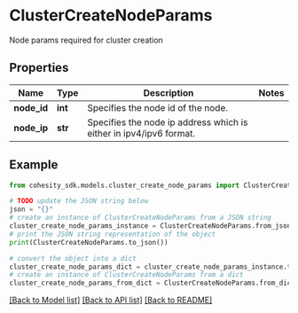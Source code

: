 # ClusterCreateNodeParams

Node params required for cluster creation

## Properties

Name | Type | Description | Notes
------------ | ------------- | ------------- | -------------
**node_id** | **int** | Specifies the node id of the node. | 
**node_ip** | **str** | Specifies the node ip address which is either in ipv4/ipv6 format. | 

## Example

```python
from cohesity_sdk.models.cluster_create_node_params import ClusterCreateNodeParams

# TODO update the JSON string below
json = "{}"
# create an instance of ClusterCreateNodeParams from a JSON string
cluster_create_node_params_instance = ClusterCreateNodeParams.from_json(json)
# print the JSON string representation of the object
print(ClusterCreateNodeParams.to_json())

# convert the object into a dict
cluster_create_node_params_dict = cluster_create_node_params_instance.to_dict()
# create an instance of ClusterCreateNodeParams from a dict
cluster_create_node_params_from_dict = ClusterCreateNodeParams.from_dict(cluster_create_node_params_dict)
```
[[Back to Model list]](../README.md#documentation-for-models) [[Back to API list]](../README.md#documentation-for-api-endpoints) [[Back to README]](../README.md)



